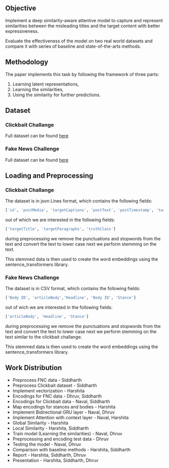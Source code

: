 ## Objective
Implement a deep similarity-aware attentive model to capture and represent similarities between the misleading titles and the target content with better expressiveness.

Evaluate the effectiveness of the model on two real world datasets and compare it with series of baseline and state-of-the-arts methods.

## Methodology

The paper implements this task by following the framework of three parts: 
1) Learning latent representations, 
2) Learning the similarities,
3) Using the similarity for further predictions.

## Dataset

### Clickbait Challange
Full dataset can be found [here](https://zenodo.org/record/5530410)

### Fake News Challenge
Full dataset can be found [here](https://github.com/FakeNewsChallenge/fnc-1.git)

## Loading and Preprocessing

### Clickbait Challange
The dataset is in json Lines format, which contains the following fields:
```python
['id', 'postMedia', 'targetCaptions', 'postText', 'postTimestamp', 'targetTitle', 'targetDescription', 'targetKeywords', 'targetParagraphs', 'appendedTargetParagraphs','truthClass']
```

out of which we are interested in the following fields:
```python
['targetTitle', 'targetParagraphs', 'truthClass']
```

during preprocessing we remove the punctuations and stopwords from the text and convert the text to lower case next we perform stemming on the text.

This stemmed data is then used to create the word embeddings using the sentence_transformers library.

### Fake News Challenge
The dataset is in CSV format, which contains the following fields:
```python
['Body ID', 'articleBody','Headline', 'Body ID', 'Stance']
```
out of wich we are interested in the following fields:
```python
['articleBody', 'Headline', 'Stance']
```

during preprocessing we remove the punctuations and stopwords from the text and convert the text to lower case next we perform stemming on the text similar to the clickbait challange.

This stemmed data is then used to create the word embeddings using the sentence_transformers library.

## Work Distribution
- Preprocess FNC data - Siddharth
- Preprocess Clickbait dataset - Siddharth
- Implement vectorization - Harshita
- Encodings for FNC data - Dhruv, Siddharth
- Encodings for Clickbait data - Naval, Siddharth
- Map encodings for stances and bodies - Harshita
- Implement Bidirectional GRU layer - Naval, Dhruv
- Implement Attention with context layer - Naval, Harshita
- Global Similarity - Harshita
- Local Similarity - Harshita, Siddharth
- Train model (Learning the similarities) - Naval, Dhruv
- Preprocessing and encoding test data - Dhruv
- Testing the model - Naval, Dhruv
- Comparison with baseline methods - Harshita, Siddharth
- Report - Harshita, Siddharth, Dhruv
- Presentation - Harshita, Siddharth, Dhruv
